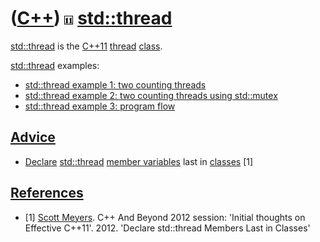 # ([C++](Cpp.md)) ![C++11](PicCpp11.png) [std::thread](CppStdThread.md)

[std::thread](CppThread.md) is the [C++11](Cpp11.md)
[thread](CppThread.md) [class](CppClass.md).

[std::thread](CppThread.md) examples:

 * [std::thread example 1: two counting threads](CppStdThreadExample1.md)
 * [std::thread example 2: two counting threads using std::mutex](CppStdThreadExample2.md)
 * [std::thread example 3: program flow](CppStdThreadExample3.md)

## [Advice](CppAdvice.md)

 * [Declare](CppDeclaration.md) [std::thread](CppStdThread.md) [member variables](CppMemberVariable.md) last in [classes](CppClass.md) [1]

## [References](CppReferences.md)

 * [1] [Scott Meyers](CppScottMeyers.md). C++ And Beyond 2012 session: 'Initial thoughts on Effective C++11'. 2012. 'Declare std::thread Members Last in Classes'

